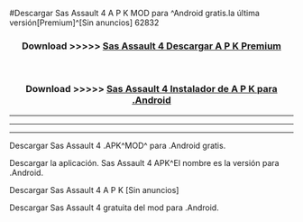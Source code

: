 #Descargar Sas Assault 4  A P K MOD para ^Android gratis.la última versión[Premium]^[Sin anuncios] 62832



<div align="center">
<h3>Download >>>>> <a href="https://es-web.web.app/?es= Sas Assault 4 ">Sas Assault 4  Descargar A P K Premium</a></h3><br>

<h3>Download >>>>> <a href="https://es-web.web.app/?es= Sas Assault 4 ">Sas Assault 4  Instalador de A P K para .Android</a></h3>
</div>


----------------------------------------------------------

----------------------------------------------------------

----------------------------------------------------------

Descargar Sas Assault 4  .APK^MOD^ para .Android gratis.

Descargar la aplicación. Sas Assault 4  APK^El nombre es la versión para .Android.

Descargar Sas Assault 4  A P K [Sin anuncios]

Descargar Sas Assault 4  gratuita del mod para .Android.